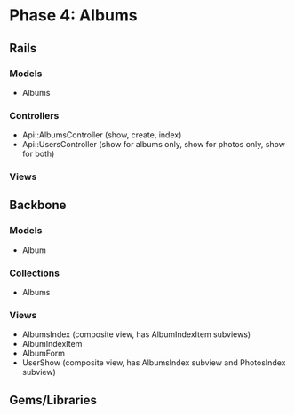 # Phase 4: Albums

## Rails
### Models
* Albums

### Controllers
* Api::AlbumsController (show, create, index)
* Api::UsersController (show for albums only, show for photos only, show for both)

### Views

## Backbone
### Models
* Album

### Collections
* Albums

### Views
* AlbumsIndex (composite view, has AlbumIndexItem subviews)
* AlbumIndexItem
* AlbumForm
* UserShow (composite view, has AlbumsIndex subview and PhotosIndex subview)

## Gems/Libraries
